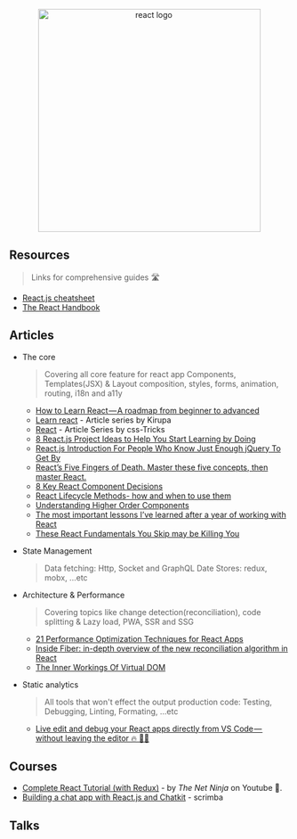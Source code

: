 <p align="center">
  <img width="400" src="https://cdn.worldvectorlogo.com/logos/react.svg"  alt="react logo">
</p>

## Resources
> Links for comprehensive guides 🛣

- [React.js cheatsheet](https://devhints.io/react)
- [The React Handbook](https://www.freecodecamp.org/news/the-react-handbook-b71c27b0a795/)

## Articles

  - The core
    > Covering all core feature for react app
    > Components, Templates(JSX) & Layout composition, styles, forms, animation, routing, i18n and a11y

    - [How to Learn React — A roadmap from beginner to advanced](https://www.freecodecamp.org/news/learning-react-roadmap-from-scratch-to-advanced-bff7735531b6/)
    - [Learn react](https://www.kirupa.com/react/index.htm) - Article series by Kirupa
    - [React](https://css-tricks.com/guides/react/) - Article Series by css-Tricks
    - [8 React.js Project Ideas to Help You Start Learning by Doing](https://www.freecodecamp.org/news/8-reactjs-project-ideas-to-start-learning-by-doing/)
    - [React.js Introduction For People Who Know Just Enough jQuery To Get By](http://chibicode.com/react-js-introduction-for-people-who-know-just-enough-jquery-to-get-by/)
    - [React’s Five Fingers of Death. Master these five concepts, then master React.](https://medium.freecodecamp.com/the-5-things-you-need-to-know-to-understand-react-a1dbd5d114a3)
    - [8 Key React Component Decisions](https://medium.freecodecamp.org/8-key-react-component-decisions-cc965db11594)
    - [React Lifecycle Methods- how and when to use them](https://engineering.musefind.com/react-lifecycle-methods-how-and-when-to-use-them-2111a1b692b1)
    - [Understanding Higher Order Components](https://medium.freecodecamp.org/understanding-higher-order-components-6ce359d761b)
    - [The most important lessons I’ve learned after a year of working with React](https://medium.freecodecamp.org/mindset-lessons-from-a-year-with-react-1de862421981)
    - [These React Fundamentals You Skip may be Killing You](https://medium.freecodecamp.org/these-react-fundamentals-you-skip-may-be-killing-you-7629fb87dd4a)

  - State Management
    > Data fetching: Http, Socket and GraphQL
    > Date Stores: redux, mobx, ...etc

  - Architecture & Performance
    > Covering topics like change detection(reconciliation), code splitting & Lazy load, PWA, SSR and SSG

    - [21 Performance Optimization Techniques for React Apps](https://www.codementor.io/blog/react-optimization-5wiwjnf9hj)
    - [Inside Fiber: in-depth overview of the new reconciliation algorithm in React](https://indepth.dev/inside-fiber-in-depth-overview-of-the-new-reconciliation-algorithm-in-react/)
    - [The Inner Workings Of Virtual DOM](https://medium.com/@rajaraodv/the-inner-workings-of-virtual-dom-666ee7ad47cf)

  - Static analytics
    > All tools that won't effect the output production code: Testing, Debugging, Linting, Formating, ...etc

    - [Live edit and debug your React apps directly from VS Code — without leaving the editor 🔥 🎉🎈](https://medium.com/@auchenberg/live-edit-and-debug-your-react-apps-directly-from-vs-code-without-leaving-the-editor-3da489ed905f)


## Courses

- [Complete React Tutorial (with Redux)](https://www.youtube.com/playlist?list=PL4cUxeGkcC9ij8CfkAY2RAGb-tmkNwQHG) - by _The Net Ninja_ on Youtube 📃.
- [Building a chat app with React.js and Chatkit](https://scrimba.com/g/greactchatkit) - scrimba

## Talks
